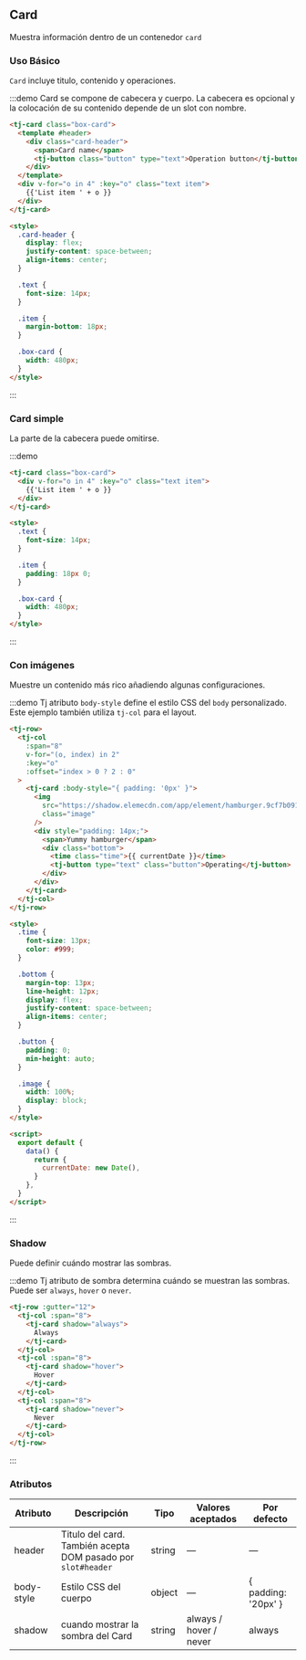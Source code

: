 ## Card

Muestra información dentro de un contenedor `card`

### Uso Básico

`Card` incluye titulo, contenido y operaciones.

:::demo Card se compone de cabecera y cuerpo. La cabecera es opcional y la colocación de su contenido depende de un slot con nombre.

```html
<tj-card class="box-card">
  <template #header>
    <div class="card-header">
      <span>Card name</span>
      <tj-button class="button" type="text">Operation button</tj-button>
    </div>
  </template>
  <div v-for="o in 4" :key="o" class="text item">
    {{'List item ' + o }}
  </div>
</tj-card>

<style>
  .card-header {
    display: flex;
    justify-content: space-between;
    align-items: center;
  }

  .text {
    font-size: 14px;
  }

  .item {
    margin-bottom: 18px;
  }

  .box-card {
    width: 480px;
  }
</style>
```

:::

### Card simple

La parte de la cabecera puede omitirse.

:::demo

```html
<tj-card class="box-card">
  <div v-for="o in 4" :key="o" class="text item">
    {{'List item ' + o }}
  </div>
</tj-card>

<style>
  .text {
    font-size: 14px;
  }

  .item {
    padding: 18px 0;
  }

  .box-card {
    width: 480px;
  }
</style>
```

:::

### Con imágenes

Muestre un contenido más rico añadiendo algunas configuraciones.

:::demo Tj atributo `body-style` define el estilo CSS del `body` personalizado. Este ejemplo también utiliza `tj-col` para el layout.

```html
<tj-row>
  <tj-col
    :span="8"
    v-for="(o, index) in 2"
    :key="o"
    :offset="index > 0 ? 2 : 0"
  >
    <tj-card :body-style="{ padding: '0px' }">
      <img
        src="https://shadow.elemecdn.com/app/element/hamburger.9cf7b091-55e9-11e9-a976-7f4d0b07eef6.png"
        class="image"
      />
      <div style="padding: 14px;">
        <span>Yummy hamburger</span>
        <div class="bottom">
          <time class="time">{{ currentDate }}</time>
          <tj-button type="text" class="button">Operating</tj-button>
        </div>
      </div>
    </tj-card>
  </tj-col>
</tj-row>

<style>
  .time {
    font-size: 13px;
    color: #999;
  }

  .bottom {
    margin-top: 13px;
    line-height: 12px;
    display: flex;
    justify-content: space-between;
    align-items: center;
  }

  .button {
    padding: 0;
    min-height: auto;
  }

  .image {
    width: 100%;
    display: block;
  }
</style>

<script>
  export default {
    data() {
      return {
        currentDate: new Date(),
      }
    },
  }
</script>
```

:::

### Shadow

Puede definir cuándo mostrar las sombras.

:::demo Tj atributo de sombra determina cuándo se muestran las sombras. Puede ser `always`, `hover` o `never`.

```html
<tj-row :gutter="12">
  <tj-col :span="8">
    <tj-card shadow="always">
      Always
    </tj-card>
  </tj-col>
  <tj-col :span="8">
    <tj-card shadow="hover">
      Hover
    </tj-card>
  </tj-col>
  <tj-col :span="8">
    <tj-card shadow="never">
      Never
    </tj-card>
  </tj-col>
</tj-row>
```

:::

### Atributos

| Atributo   | Descripción                                                  | Tipo   | Valores aceptados      | Por defecto         |
| ---------- | ------------------------------------------------------------ | ------ | ---------------------- | ------------------- |
| header     | Titulo del card. También acepta DOM pasado por `slot#header` | string | —                      | —                   |
| body-style | Estilo CSS del cuerpo                                        | object | —                      | { padding: '20px' } |
| shadow     | cuando mostrar la sombra del Card                            | string | always / hover / never | always              |
